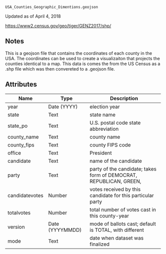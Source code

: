 `USA_Counties_Geographic_Dimentions.geojson`

Updated as of April 4, 2018

https://www2.census.gov/geo/tiger/GENZ2017/shp/

## Notes

This is a geojson file that contains the coordinates of each county in the USA. The coordinates can be used to create a visualizaiton that projects the counties identical to a map. This data is comes the from the US Census as a .shp file which was then convereted to a .geojson file.

## Attributes

|Name|Type|Description|
|--|--|--|
|year|Date (YYYY)|election year|
|state|Text|state name|
|state_po|Text|U.S. postal code state abbreviation|
|county_name|Text|county name|
|county_fips|Text|county FIPS code|
|office|Text|President|
|candidate|Text|name of the candidate|
|party|Text|party of the candidate; takes form of DEMOCRAT, REPUBLICAN, GREEN, |LIBERTARIAN, or OTHER|
|candidatevotes|Number|votes received by this candidate for this particular party|
|totalvotes|Number|total number of votes cast in this county-year|
|version|Date (YYYYMMDD)|mode of ballots cast; default is TOTAL, with different |modes specified for 2020|
|mode|Text|date when dataset was finalized|